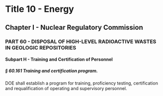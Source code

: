 
# Title 10 - Energy
## Chapter I - Nuclear Regulatory Commission
### PART 60 - DISPOSAL OF HIGH-LEVEL RADIOACTIVE WASTES IN GEOLOGIC REPOSITORIES
#### Subpart H - Training and Certification of Personnel
##### § 60.161 Training and certification program.

DOE shall establish a program for training, proficiency testing, certification and requalification of operating and supervisory personnel.
